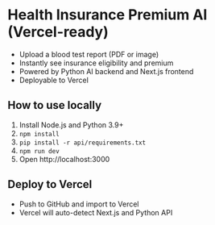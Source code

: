 # Health Insurance Premium AI (Vercel-ready)

- Upload a blood test report (PDF or image)
- Instantly see insurance eligibility and premium
- Powered by Python AI backend and Next.js frontend
- Deployable to Vercel

## How to use locally

1. Install Node.js and Python 3.9+
2. `npm install`
3. `pip install -r api/requirements.txt`
4. `npm run dev`
5. Open http://localhost:3000

## Deploy to Vercel

- Push to GitHub and import to Vercel
- Vercel will auto-detect Next.js and Python API 